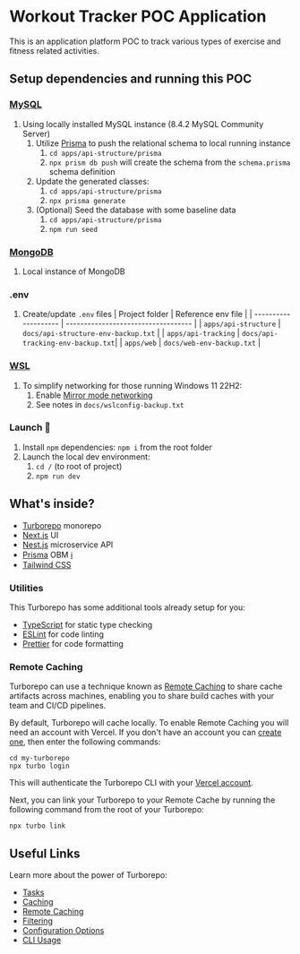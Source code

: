 # Workout Tracker POC Application

This is an application platform POC to track various types of exercise and fitness related activities.

## Setup dependencies and running this POC

### [MySQL](https://www.mysql.com/)

1.  Using locally installed MySQL instance (8.4.2 MySQL Community Server)
    1. Utilize [Prisma](https://www.prisma.io/) to push the relational schema to local running instance
       1. `cd apps/api-structure/prisma`
       2. `npx prism db push` will create the schema from the `schema.prisma` schema definition
    1. Update the generated classes:
       1. `cd apps/api-structure/prisma`
       2. `npx prisma generate`
    1. (Optional) Seed the database with some baseline data
       1. `cd apps/api-structure/prisma`
       2. `npm run seed`

### [MongoDB](https://www.mongodb.com/)

1.  Local instance of MongoDB

### .env

1.  Create/update `.env` files
    | Project folder | Reference env file |
    | -------------------- | ----------------------------------- |
    | `apps/api-structure` | `docs/api-structure-env-backup.txt` |
    | `apps/api-tracking` | `docs/api-tracking-env-backup.txt`|
    | `apps/web` | `docs/web-env-backup.txt` |

### [WSL](https://learn.microsoft.com/en-us/windows/wsl/install)

1.  To simplify networking for those running Windows 11 22H2:
    1. Enable [Mirror mode networking](https://learn.microsoft.com/en-us/windows/wsl/networking#mirrored-mode-networking)
    2. See notes in `docs/wslconfig-backup.txt`

### Launch 🚀

1. Install `npm` dependencies: `npm i` from the root folder
2. Launch the local dev environment:
   1. `cd /` (to root of project)
   2. `npm run dev`

## What's inside?

- [Turborepo](https://turbo.build/) monorepo
- [Next.js](https://nextjs.org/) UI
- [Nest.js](https://nestjs.com/) microservice API
- [Prisma](https://www.prisma.io/) OBM [:information_source:](https://en.wikipedia.org/wiki/Object%E2%80%93relational_mapping)
- [Tailwind CSS](https://tailwindcss.com/)

### Utilities

This Turborepo has some additional tools already setup for you:

- [TypeScript](https://www.typescriptlang.org/) for static type checking
- [ESLint](https://eslint.org/) for code linting
- [Prettier](https://prettier.io) for code formatting

### Remote Caching

Turborepo can use a technique known as [Remote Caching](https://turbo.build/repo/docs/core-concepts/remote-caching) to share cache artifacts across machines, enabling you to share build caches with your team and CI/CD pipelines.

By default, Turborepo will cache locally. To enable Remote Caching you will need an account with Vercel. If you don't have an account you can [create one](https://vercel.com/signup), then enter the following commands:

```
cd my-turborepo
npx turbo login
```

This will authenticate the Turborepo CLI with your [Vercel account](https://vercel.com/docs/concepts/personal-accounts/overview).

Next, you can link your Turborepo to your Remote Cache by running the following command from the root of your Turborepo:

```
npx turbo link
```

## Useful Links

Learn more about the power of Turborepo:

- [Tasks](https://turbo.build/repo/docs/core-concepts/monorepos/running-tasks)
- [Caching](https://turbo.build/repo/docs/core-concepts/caching)
- [Remote Caching](https://turbo.build/repo/docs/core-concepts/remote-caching)
- [Filtering](https://turbo.build/repo/docs/core-concepts/monorepos/filtering)
- [Configuration Options](https://turbo.build/repo/docs/reference/configuration)
- [CLI Usage](https://turbo.build/repo/docs/reference/command-line-reference)
